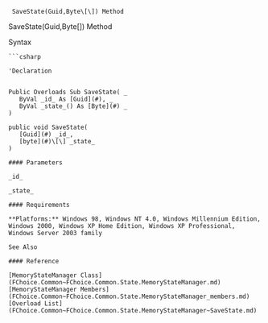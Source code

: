 ﻿     SaveState(Guid,Byte\[\]) Method                                                   

SaveState(Guid,Byte\[\]) Method

Syntax

```vbnet
```csharp

'Declaration
 

Public Overloads Sub SaveState( _
   ByVal _id_ As [Guid](#), _
   ByVal _state_() As [Byte](#) _
) 

public void SaveState( 
   [Guid](#) _id_,
   [byte](#)\[\] _state_
)

#### Parameters

_id_

_state_

#### Requirements

**Platforms:** Windows 98, Windows NT 4.0, Windows Millennium Edition, Windows 2000, Windows XP Home Edition, Windows XP Professional, Windows Server 2003 family

See Also

#### Reference

[MemoryStateManager Class](FChoice.Common~FChoice.Common.State.MemoryStateManager.md)  
[MemoryStateManager Members](FChoice.Common~FChoice.Common.State.MemoryStateManager_members.md)  
[Overload List](FChoice.Common~FChoice.Common.State.MemoryStateManager~SaveState.md)